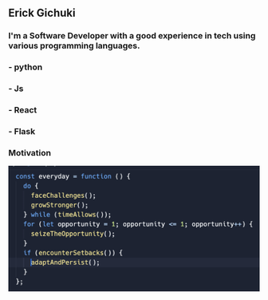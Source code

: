 ## Erick Gichuki
### I'm a Software Developer with a good experience in tech using various programming languages.
### - python
### - Js
### - React
### - Flask

### Motivation
<img src='img/motivation.png'>

<!---
ErickGichuki/ErickGichuki is a ✨ special ✨ repository because its `README.md` (this file) appears on your GitHub profile.
You can click the Preview link to take a look at your changes.
--->
